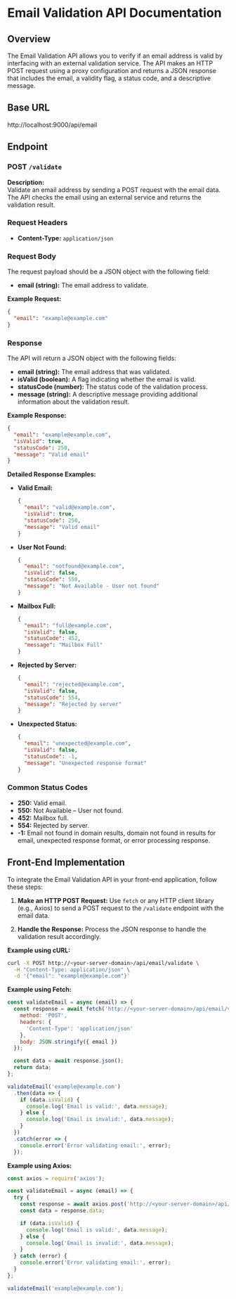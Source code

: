 # Email Validation API Documentation

## Overview

The Email Validation API allows you to verify if an email address is valid by interfacing with an external validation service. The API makes an HTTP POST request using a proxy configuration and returns a JSON response that includes the email, a validity flag, a status code, and a descriptive message.

## Base URL

http://localhost:9000/api/email

## Endpoint

### POST `/validate`

**Description:**  
Validate an email address by sending a POST request with the email data. The API checks the email using an external service and returns the validation result.

### Request Headers

- **Content-Type:** `application/json`

### Request Body

The request payload should be a JSON object with the following field:

- **email (string):** The email address to validate.

**Example Request:**

```json
{
  "email": "example@example.com"
}
```

### Response

The API will return a JSON object with the following fields:

- **email (string):** The email address that was validated.
- **isValid (boolean):** A flag indicating whether the email is valid.
- **statusCode (number):** The status code of the validation process.
- **message (string):** A descriptive message providing additional information about the validation result.

**Example Response:**

```json
{
  "email": "example@example.com",
  "isValid": true,
  "statusCode": 250,
  "message": "Valid email"
}
```

**Detailed Response Examples:**

- **Valid Email:**
  ```json
  {
    "email": "valid@example.com",
    "isValid": true,
    "statusCode": 250,
    "message": "Valid email"
  }
  ```

- **User Not Found:**
  ```json
  {
    "email": "notfound@example.com",
    "isValid": false,
    "statusCode": 550,
    "message": "Not Available - User not found"
  }
  ```

- **Mailbox Full:**
  ```json
  {
    "email": "full@example.com",
    "isValid": false,
    "statusCode": 452,
    "message": "Mailbox Full"
  }
  ```

- **Rejected by Server:**
  ```json
  {
    "email": "rejected@example.com",
    "isValid": false,
    "statusCode": 554,
    "message": "Rejected by server"
  }
  ```

- **Unexpected Status:**
  ```json
  {
    "email": "unexpected@example.com",
    "isValid": false,
    "statusCode": -1,
    "message": "Unexpected response format"
  }
  ```

### Common Status Codes

- **250:** Valid email.
- **550:** Not Available – User not found.
- **452:** Mailbox full.
- **554:** Rejected by server.
- **-1:** Email not found in domain results, domain not found in results for email, unexpected response format, or error processing response.

## Front-End Implementation

To integrate the Email Validation API in your front-end application, follow these steps:

1. **Make an HTTP POST Request:**
   Use `fetch` or any HTTP client library (e.g., Axios) to send a POST request to the `/validate` endpoint with the email data.

2. **Handle the Response:**
   Process the JSON response to handle the validation result accordingly.

**Example using cURL:**

```sh
curl -X POST http://<your-server-domain>/api/email/validate \
  -H "Content-Type: application/json" \
  -d '{"email": "example@example.com"}'
```

**Example using Fetch:**

```javascript
const validateEmail = async (email) => {
  const response = await fetch('http://<your-server-domain>/api/email/validate', {
    method: 'POST',
    headers: {
      'Content-Type': 'application/json'
    },
    body: JSON.stringify({ email })
  });

  const data = await response.json();
  return data;
};

validateEmail('example@example.com')
  .then(data => {
    if (data.isValid) {
      console.log('Email is valid:', data.message);
    } else {
      console.log('Email is invalid:', data.message);
    }
  })
  .catch(error => {
    console.error('Error validating email:', error);
  });
```

**Example using Axios:**

```javascript
const axios = require('axios');

const validateEmail = async (email) => {
  try {
    const response = await axios.post('http://<your-server-domain>/api/email/validate', { email });
    const data = response.data;

    if (data.isValid) {
      console.log('Email is valid:', data.message);
    } else {
      console.log('Email is invalid:', data.message);
    }
  } catch (error) {
    console.error('Error validating email:', error);
  }
};

validateEmail('example@example.com');
```
